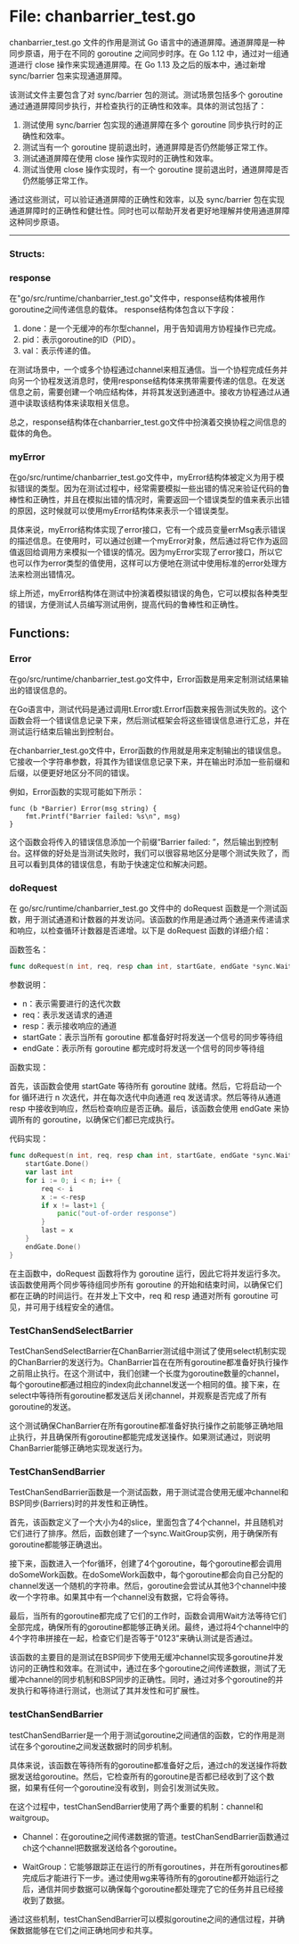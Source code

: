 # File: chanbarrier_test.go

chanbarrier_test.go 文件的作用是测试 Go 语言中的通道屏障。通道屏障是一种同步原语，用于在不同的 goroutine 之间同步时序。在 Go 1.12 中，通过对一组通道进行 close 操作来实现通道屏障。在 Go 1.13 及之后的版本中，通过新增 sync/barrier 包来实现通道屏障。

该测试文件主要包含了对 sync/barrier 包的测试。测试场景包括多个 goroutine 通过通道屏障同步执行，并检查执行的正确性和效率。具体的测试包括了：

1. 测试使用 sync/barrier 包实现的通道屏障在多个 goroutine 同步执行时的正确性和效率。
2. 测试当有一个 goroutine 提前退出时，通道屏障是否仍然能够正常工作。
3. 测试通道屏障在使用 close 操作实现时的正确性和效率。
4. 测试当使用 close 操作实现时，有一个 goroutine 提前退出时，通道屏障是否仍然能够正常工作。

通过这些测试，可以验证通道屏障的正确性和效率，以及 sync/barrier 包在实现通道屏障时的正确性和健壮性。同时也可以帮助开发者更好地理解并使用通道屏障这种同步原语。




---

### Structs:

### response

在"go/src/runtime/chanbarrier_test.go"文件中，response结构体被用作goroutine之间传递信息的载体。 response结构体包含以下字段：

1. done：是一个无缓冲的布尔型channel，用于告知调用方协程操作已完成。
2. pid：表示goroutine的ID（PID）。
3. val：表示传递的值。 

在测试场景中，一个或多个协程通过channel来相互通信。当一个协程完成任务并向另一个协程发送消息时，使用response结构体来携带需要传递的信息。在发送信息之前，需要创建一个响应结构体，并将其发送到通道中。接收方协程通过从通道中读取该结构体来读取相关信息。

总之，response结构体在chanbarrier_test.go文件中扮演着交换协程之间信息的载体的角色。



### myError

在go/src/runtime/chanbarrier_test.go文件中，myError结构体被定义为用于模拟错误的类型。因为在测试过程中，经常需要模拟一些出错的情况来验证代码的鲁棒性和正确性，并且在模拟出错的情况时，需要返回一个错误类型的值来表示出错的原因，这时候就可以使用myError结构体来表示一个错误类型。

具体来说，myError结构体实现了error接口，它有一个成员变量errMsg表示错误的描述信息。在使用时，可以通过创建一个myError对象，然后通过将它作为返回值返回给调用方来模拟一个错误的情况。因为myError实现了error接口，所以它也可以作为error类型的值使用，这样可以方便地在测试中使用标准的error处理方法来检测出错情况。

综上所述，myError结构体在测试中扮演着模拟错误的角色，它可以模拟各种类型的错误，方便测试人员编写测试用例，提高代码的鲁棒性和正确性。



## Functions:

### Error

在go/src/runtime/chanbarrier_test.go文件中，Error函数是用来定制测试结果输出的错误信息的。

在Go语言中，测试代码是通过调用t.Error或t.Errorf函数来报告测试失败的。这个函数会将一个错误信息记录下来，然后测试框架会将这些错误信息进行汇总，并在测试运行结束后输出到控制台。

在chanbarrier_test.go文件中，Error函数的作用就是用来定制输出的错误信息。它接收一个字符串参数，将其作为错误信息记录下来，并在输出时添加一些前缀和后缀，以便更好地区分不同的错误。

例如，Error函数的实现可能如下所示：

```
func (b *Barrier) Error(msg string) {
    fmt.Printf("Barrier failed: %s\n", msg)
}
```

这个函数会将传入的错误信息添加一个前缀“Barrier failed: ”，然后输出到控制台。这样做的好处是当测试失败时，我们可以很容易地区分是哪个测试失败了，而且可以看到具体的错误信息，有助于快速定位和解决问题。



### doRequest

在 go/src/runtime/chanbarrier_test.go 文件中的 doRequest 函数是一个测试函数，用于测试通道和计数器的并发访问。该函数的作用是通过两个通道来传递请求和响应，以检查循环计数器是否递增。以下是 doRequest 函数的详细介绍：

函数签名：

```go
func doRequest(n int, req, resp chan int, startGate, endGate *sync.WaitGroup)
```

参数说明：

- n：表示需要进行的迭代次数
- req：表示发送请求的通道
- resp：表示接收响应的通道
- startGate：表示当所有 goroutine 都准备好时将发送一个信号的同步等待组
- endGate：表示所有 goroutine 都完成时将发送一个信号的同步等待组

函数实现：

首先，该函数会使用 startGate 等待所有 goroutine 就绪。然后，它将启动一个 for 循环进行 n 次迭代，并在每次迭代中向通道 req 发送请求。然后等待从通道 resp 中接收到响应，然后检查响应是否正确。最后，该函数会使用 endGate 来协调所有的 goroutine，以确保它们都已完成执行。

代码实现：

```go
func doRequest(n int, req, resp chan int, startGate, endGate *sync.WaitGroup) {
    startGate.Done()
    var last int
    for i := 0; i < n; i++ {
        req <- i
        x := <-resp
        if x != last+1 {
            panic("out-of-order response")
        }
        last = x
    }
    endGate.Done()
}
```

在主函数中，doRequest 函数将作为 goroutine 运行，因此它将并发运行多次。该函数使用两个同步等待组同步所有 goroutine 的开始和结束时间，以确保它们都在正确的时间运行。在并发上下文中，req 和 resp 通道对所有 goroutine 可见，并可用于线程安全的通信。



### TestChanSendSelectBarrier

TestChanSendSelectBarrier在ChanBarrier测试组中测试了使用select机制实现的ChanBarrier的发送行为。ChanBarrier旨在在所有goroutine都准备好执行操作之前阻止执行。在这个测试中，我们创建一个长度为goroutine数量的channel，每个goroutine都通过相应的index向此channel发送一个相同的值。接下来，在select中等待所有goroutine都发送后关闭channel，并观察是否完成了所有goroutine的发送。

这个测试确保ChanBarrier在所有goroutine都准备好执行操作之前能够正确地阻止执行，并且确保所有goroutine都能完成发送操作。如果测试通过，则说明ChanBarrier能够正确地实现发送行为。



### TestChanSendBarrier

TestChanSendBarrier函数是一个测试函数，用于测试混合使用无缓冲channel和BSP同步(Barriers)时的并发性和正确性。

首先，该函数定义了一个大小为4的slice，里面包含了4个channel，并且随机对它们进行了排序。然后，函数创建了一个sync.WaitGroup实例，用于确保所有goroutine都能够正确退出。

接下来，函数进入一个for循环，创建了4个goroutine，每个goroutine都会调用doSomeWork函数。在doSomeWork函数中，每个goroutine都会向自己分配的channel发送一个随机的字符串。然后，goroutine会尝试从其他3个channel中接收一个字符串。如果其中有一个channel没有数据，它将会等待。

最后，当所有的goroutine都完成了它们的工作时，函数会调用Wait方法等待它们全部完成，确保所有的goroutine都能够正确关闭。最终，通过将4个channel中的4个字符串拼接在一起，检查它们是否等于"0123"来确认测试是否通过。

该函数的主要目的是测试在BSP同步下使用无缓冲channel实现多goroutine并发访问的正确性和效率。在测试中，通过在多个goroutine之间传递数据，测试了无缓冲channel的同步机制和BSP同步的正确性。同时，通过对多个goroutine的并发执行和等待进行测试，也测试了其并发性和可扩展性。



### testChanSendBarrier

testChanSendBarrier是一个用于测试goroutine之间通信的函数，它的作用是测试在多个goroutine之间发送数据时的同步机制。

具体来说，该函数在等待所有的goroutine都准备好之后，通过ch的发送操作将数据发送给goroutine。然后，它检查所有的goroutine是否都已经收到了这个数据，如果有任何一个goroutine没有收到，则会引发测试失败。

在这个过程中，testChanSendBarrier使用了两个重要的机制：channel和waitgroup。

- Channel：在goroutine之间传递数据的管道。testChanSendBarrier函数通过ch这个channel把数据发送给各个goroutine。

- WaitGroup：它能够跟踪正在运行的所有goroutines，并在所有goroutines都完成后才能进行下一步。通过使用wg来等待所有的goroutine都开始运行之后，通信并同步数据可以确保每个goroutine都处理完了它的任务并且已经接收到了数据。

通过这些机制，testChanSendBarrier可以模拟goroutine之间的通信过程，并确保数据能够在它们之间正确地同步和共享。



